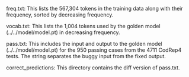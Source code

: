 freq.txt: 
  This lists the 567,304 tokens in the training data along with their frequency, sorted by decreasing frequency.

vocab.txt:
  This lists the 1,004 tokens used by the golden model (../../model/model.pt) in decreasing frequency.

pass.txt:
  This includes the input and output to the golden model (../../model/model.pt) for the 950 passing cases from the 4711 CodRep4 tests. The <BUG2FIX> string separates the buggy input from the fixed output.

correct_predictions:
  This directory contains the diff version of pass.txt.
